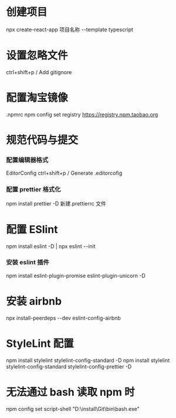 # 创建项目

npx create-react-app 项目名称 --template typescript

# 设置忽略文件

ctrl+shift+p / Add gitignore

# 配置淘宝镜像

.npmrc npm config set registry https://registry.npm.taobao.org

# 规范代码与提交

### 配置编辑器格式

EditorConfig ctrl+shift+p / Generate .editorcofig

### 配置 prettier 格式化

npm install prettier -D
新建.prettierrc 文件

# 配置 ESlint

npm install eslint -D | npx eslint --init

### 安装 eslint 插件

npm install eslint-plugin-promise eslint-plugin-unicorn -D

# 安装 airbnb

npx install-peerdeps --dev eslint-config-airbnb

# StyleLint 配置

npm install stylelint stylelint-config-standard -D
npm install stylelint stylelint-config-standard stylelint-config-prettier -D

# 无法通过 bash 读取 npm 时

npm config set script-shell "D:\install\Git\bin\bash.exe"

#
